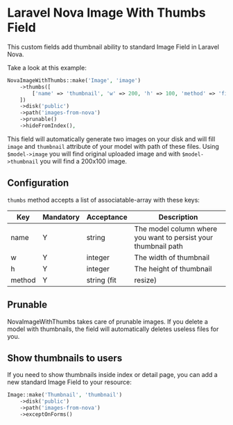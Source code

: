 # Laravel Nova Image With Thumbs Field

This custom fields add thumbnail ability to standard Image Field in Laravel Nova.

Take a look at this example:

```php
NovaImageWithThumbs::make('Image', 'image')
    ->thumbs([
        ['name' => 'thumbnail', 'w' => 200, 'h' => 100, 'method' => 'fit'],
    ])
    ->disk('public')
    ->path('images-from-nova')
    ->prunable()
    ->hideFromIndex(),
```

This field will automatically generate two images on your disk and will fill `image` and `thumbnail` attribute of your model with path of these files. 
Using `$model->image` you will find original uploaded image and with `$model->thumbnail` you will find a 200x100 image.

## Configuration

`thumbs` method accepts a list of associatable-array with these keys:

| Key    | Mandatory | Acceptance           | Description                                                    |
|--------|-----------|----------------------|----------------------------------------------------------------|
| name   | Y         | string               | The model column where you want to persist your thumbnail path |
| w      | Y         | integer              | The width of thumbnail                                         |
| h      | Y         | integer              | The height of thumbnail                                        |
| method | Y         | string (fit|resize)  | The Intervention method to generate image                      |

## Prunable

NovaImageWithThumbs takes care of prunable images. If you delete a model with thumbnails, the field will automatically deletes useless files for you.

## Show thumbnails to users

If you need to show thumbnails inside index or detail page, you can add a new standard Image Field to your resource:

```php
Image::make('Thumbnail', 'thumbnail')
    ->disk('public')
    ->path('images-from-nova')
    ->exceptOnForms()
```
